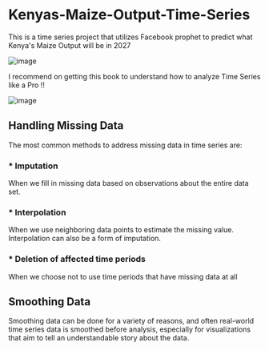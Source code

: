 # Kenyas-Maize-Output-Time-Series
This is a time series project that utilizes Facebook prophet to predict what Kenya's Maize Output will be in 2027

![image](https://user-images.githubusercontent.com/63351043/230066193-4e79fbc5-46d2-4f1a-a881-a90b404944b1.png)

I recommend on getting this book to understand how to analyze Time Series like a Pro !!

![image](https://user-images.githubusercontent.com/63351043/231533189-1ebbbe73-c3cf-4dab-b1e4-29acbf147d1c.png)

## Handling Missing Data 
The most common methods to address missing data in time series are: 

### * Imputation
When we fill in missing data based on observations about the entire data set.

### * Interpolation
When we use neighboring data points to estimate the missing value. Interpolation can also be a form of imputation.

### * Deletion of affected time periods
When we choose not to use time periods that have missing data at all


## Smoothing Data
Smoothing data can be done for a variety of reasons, and often real-world time series data is smoothed before analysis, especially for visualizations that aim to tell an understandable story about the data. 